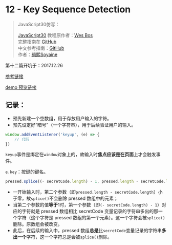# 12 - Key Sequence Detection

> JavaScript30仿写：
>
> [JavaScript30](https://javascript30.com) 教程原作者：[Wes Bos](https://github.com/wesbos)    
> 完整指南在 [GitHub](https://github.com/wesbos/JavaScript30)  
> 中文参考指南：[GitHub](https://github.com/soyaine/JavaScript30)  
> 作者：[缉熙Soyaine](https://github.com/soyaine)

第十二篇开坑于：2017.12.26

[参考链接](https://github.com/soyaine/JavaScript30/tree/master/12%20-%20Key%20Sequence%20Detection)

[demo 预览链接](https://hehe1111.github.io/js_demo/js30/12%20-%20Key%20Sequence%20Detection/)

## 记录：
- 预先新建一个空数组，用于存放用户输入的字符。
- 预先设定好“暗号”（一个字符串），用于后续验证用户的输入。

```javascript
window.addEventListener('keyup', (e) => {
    // 代码
})
```
`keyup`事件是绑定在`window`对象上的，故输入时**焦点应该是在页面**上才会触发事件。

`e.key`：按键的键名。

```javascript
pressed.splice((- secretCode.length) - 1, pressed.length - secretCode.length);
```
- 一开始输入时，第二个参数（即`pressed.length - secretCode.length`）小于零，故`splice()`不会删除 pressed 数组中的元素；
- 当第二个参数的值**等于**1时，第一个参数（即`(- secretCode.length) - 1`）对应的字符就是 pressed 数组相比 secretCode 变量记录的字符串多出的那一个字符（这个字符是 pressed 数组的第一个元素）。这一个字符会被`splice()`删除。原数组会被改变。
- 此后，在后续的输入中，pressed 数组**总是**比`secretCode`变量记录的字符串**多出一个**字符，这一个字符总是会被`splice()`删除。
